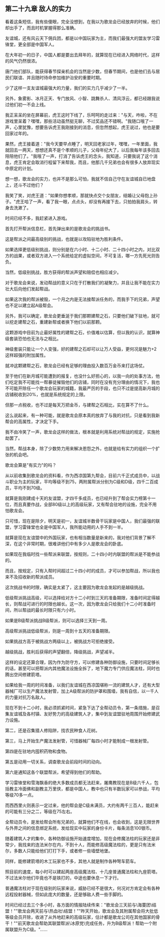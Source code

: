 ## 第二十九章 敌人的实力

看着这条短信，我有些傻眼，完全没想到，在我以为歌龙会已经放弃的时候，他们却出手了，而且时机掌握得那么准确。

友谊城，还有风云天下佣兵团，都是以中国玩家为主，而我们最强大的盟友学习雷锋堂，更全部是中国军人。

在大年初一的日子，中国人都是要出去拜年的，就算现在已经进入网络时代，这样的风气仍然很浓。

唐门他们部队，能获得春节探亲机会的当然是少数，但春节期间，也是他们去与居民们联谊、并且随时待命参加维护治安的重要时期。

少了这样一支友谊城最强大的力量，我们的实力几乎减少了一半。

另外，象雾影、冰月正天、专门放风、小智、跳舞杀人、清风浮云，都已经跟我说过他们初一不会上线。

我正呆呆的坐在屏幕前，虎王这时下线了，乐呵呵的走过来：\"与天，咋啦，不在游戏里呆着？嘿嘿，那些活动虽然挺无聊，不过奖品还不错啊。\"我随口哦了一声，心里犹豫，想要告诉虎王我刚接到的消息，但忽然想起，虎王说过，他也是要回家过年的。

果然，虎王接着道：\"我今天要早点睡了，明天回老家过年，嘿嘿，一年里面，我就回去一两天，想想还真不是个孝顺的儿子，父母年纪大了，以后我每年该多回去陪陪他们了。\"我哦了一声，打消了告诉虎王的念头，我知道，只要我说了这个消息，虎王肯定会取消行程留下来帮我，而且，他那几千兄弟也会有很多人放弃现实中原定的计划。

想一想，歌龙会的实力，也并不是那么可怕，我就不信自己守在友谊城自已地盘上，还斗不过他们？

我笑了笑，对虎王道：\"如果你想孝顺，那就快点交个女朋友，结婚让父母抱上孙子。\"虎王哈了一声，看了我一眼，点点头，却没有再接下去，只拍拍我肩头，转身去洗漱了。

时间已经不多，我赶紧进入游戏。

首先打开帮派信息栏，首先弹出来的是歌龙会的挑战书。

这是帮派之间最高级别的挑战，也就是以攻陷驻地为胜利条件。

如果选择更低级别挑战，则分别是在六小时、十二小时、二十四小时之内，对比双方的战果，或者双方进入一个系统给定的虚拟空间，不可复活，哪一方先死光则告负。

当然，低级别挑战，胜方获得的帮派声望和赔偿也相应减少。

对于歌龙会来说，发动帮战的意义只在于打散我们的凝聚力，并且让我不能在实力壮大后向他们发起帮战。

如果这次我的帮派被毁，一个月之内是无法接帮派任务的，而我手下的兄弟，声望也不足以建立起A级帮会。

另外，我可以确定，歌龙会更垂涎于我们那颗建帮之石，只要他们破下驻地，就可以挖走建帮之石，重建新帮或者换下他们以前那颗。

这颗游戏中目前为止最好属性的建帮之石，价值难以估算，但以我的认识，就算神级套装恐怕也无法与之相比。

神级套装只能让一个人变强，好的建帮之石却可以让万人受益，更何况是魅力+2这样超强的附加属性。

就冲这颗建帮之石，歌龙会已经有足够的理由投入数百万金币来打这场仗。

至于他们在新月城可能遭到的报复，也没什么好担心的，以我一向的处事方法，他们吃定我不可能找一帮暴徒摧毁他们的店铺，同时在没有充分理由的情况下，我也不可能开除任一个歌龙会玩家的城籍，我最严厉的手段，也只不过是提高新月城的店铺税收到20%，也就是系统规定的上限。

但那一点税收，也不过是每天万把金币，与建帮之石相比，实在算不了什么。

这么说起来，有一种可能，就是歌龙会原本真的放弃了与我的对抗，只是看到我新帮会的高属性，才决定下手。

我不由冷笑了一声，歌龙会这样的做法，根本就是利用系统对帮战的规定，实施抢劫罢了。

当然，帮战本身，除了少数势力用来解决恩怨之外，也就是给有实力的组织一个扩张的机会吧。

歌龙会算是\"有实力\"的吗？

从以前收集到歌龙会的资料看，作为西凉国第九帮会，目前六千正式成员中，以战斗职业为主的玩家，平均等级不到75，两附属帮派分别为C级和D级，四千二百成员，平均不到70级。

就算是我刚建成十天的友谊盟，才四千多成员，也已经升到了帮会实力榜第十一位，而且真要作战，全部80级以上的高级玩家，又有帮会驻地的设施，完全不用怕歌龙会。

只可惜，现在是除夕，明天是初一，友谊城半数骨干玩家是中国人，我们最强的联盟，学习雷锋堂也全是中国军人，我所能动用的人手不到一半。

就算是现在友谊盟中的外国玩家，也有相当数量是新来的，我对他们背景了解不深，在这个非常时期，很难讲他们中有多少人是歌龙会的卧底。

如果现在我临时找一些帮派来联盟，按规则，二十四小时内联盟的帮派是不能参战的。

而且，按规定，只有入帮时间超过二十四小时的成员，才可以参加帮战，所以我也来不及招收新的帮派成员。

这次挑战书的时限，确实是太紧了，这主要因为歌龙会发起的是越级挑战。

低级帮派挑战高级，可以选择给对方十二小时到三天的准备期限，准备时间定得越长，则帮战可进行的时限也越长。这一次，因为歌龙会只给我们十二小时准备时间，所以帮战的最长时限只有六小时。

如果是B级帮派挑战B级帮派，则可以选择三天到一周。

高级帮派挑战低级帮派，则是一周到十五天的准备期限。

如果挑战方高于被挑战方两级以上，被挑战方可拒绝接受。

越级挑战，胜利后获得的声望翻倍，降级挑战，声望减半。

这样的设定还算合理，因为作为防守方，可以修建各种防御设施，只要时间足够长的话，甚至可以把帮派内其他魔法设施全拆了，地下魔力专门供应魔法柱，同时也腾出空间修建箭塔。

如果给我一周的时间准备，以我们友谊城在西凉国堪称一流的建筑人才，还有大型器械厂可以生产魔法发射管，加上A级帮派的防护罩和围墙，我有自信，以一千人的力量对抗万名敌人。

现在不到十二小时，我必须抓紧时间，紧急下达了全帮动员令，第一条措施，是召集友谊城及各村镇、友好势力的高级建筑人才，集中到友谊盟驻地周围开始修建武力设施。

第二，还是召集猎人修陷阱，找农民种食人花树。

第三，马上开始生产魔法发射管，可惜器械厂每四小时才能制成一根发射管。

第四是在驻地内囤积药物和食物。

第五是动用一切关系，调查歌龙会前段时间的动向。

第六是通知这各个联盟帮派，希望得到他们的帮助。

学习雷锋堂和雪海飘香的绝大多数成员都无法赶来，屠鹰教现在是B级六千人，包括教主冷面佛和副教主万里侠，都是中国人，教中也只有半数玩家可以参战，平均等级70多一点。

而西西里火则表示一定过来，他的帮会是C级未满员，大约有两千三百人，能赶来的可能有三分之二，等级在75左右。

全帮动员令，是发给帮会所有兄弟的，就算他们不在线，也会收到，这是无限世界与外界之间的信息绑定系统，发给现实中玩家的身份卡片，每条消息100银币。

随着建筑人才的集中，各种防御设施开始速度增加，现在会修魔法柱的玩家还是非常少，我找来的连法米尔在内，不到十人，而能修高级魔法柱的，更是只有法米尔，多数人只能给他们打打下手，或者修一些墙壁地堡。

同样，能修建箭塔的木工玩家也不多，其他人就是制作各种弩车箭车。

照目前的速度，每小时可以建起两座高级魔法柱、十几座普通魔法柱和九座箭塔。不过法米尔他们毕竟也不是铁打的，中途也要休息一下才行。

普通魔法柱对于现在级别的玩家来说，威胁已经不是很大，何况对方肯定会有各种远程投射器械，但如此庞大的数量，还是够敌人费一些手脚的。

时间已经过去三个多小时，各方面的情报陆续传来：\"歌龙会三天前与\海蔓团\结盟！\"\"歌龙会两天前与\热血社\结盟！\"\"昨天开始，歌龙会及其附属帮会将大批低等级会员开除，收进了从外地赶来的高级玩家，估计都是歌龙公司在其他国家的骨干！\"\"前天歌龙会帮助其联盟帮派\冰原党\完成任务，升为B级帮派！帮助一个附属联盟升为C级。\"……

